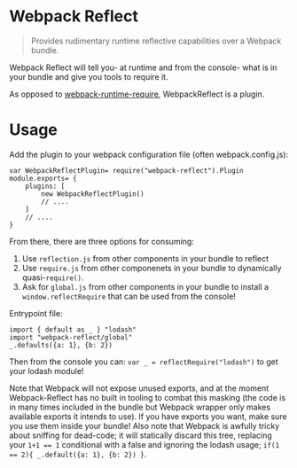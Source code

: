 # Webpack Reflect

> Provides rudimentary runtime reflective capabilities over a Webpack bundle.

Webpack Reflect will tell you- at runtime and from the console- what is in your bundle and give you tools to require it.

As opposed to [webpack-runtime-require](https://github.com/Venryx/webpack-runtime-require), WebpackReflect is a plugin.

# Usage

Add the plugin to your webpack configuration file (often webpack.config.js):

```
var WebpackReflectPlugin= require("webpack-reflect").Plugin
module.exports= {
	plugins: [
		new WebpackReflectPlugin()
		// ....
	]
	// ....
}
```

From there, there are three options for consuming:

1. Use `reflection.js` from other components in your bundle to reflect
2. Use `require.js` from other componenets in your bundle to dynamically quasi-`require()`.
3. Ask for `global.js` from other components in your bundle to install a `window.reflectRequire` that can be used from the console!


Entrypoint file:
```
import { default as _ } "lodash"
import "webpack-reflect/global"
_.defaults({a: 1}, {b: 2})
```

Then from the console you can: `var _ = reflectRequire("lodash")` to get your lodash module!

Note that Webpack will not expose unused exports, and at the moment Webpack-Reflect has no built in tooling to combat this masking (the code is in many times included in the bundle but Webpack wrapper only makes available exports it intends to use). If you have exports you want, make sure you use them inside your bundle! Also note that Webpack is awfully tricky about sniffing for dead-code; it will statically discard this tree, replacing your `1+1 == 1` conditional with a false and ignoring the lodash usage; `if(1 == 2){ _.default({a: 1}, {b: 2}) }`.
